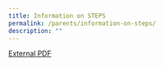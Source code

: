 ```yaml
---
title: Information on STEPS
permalink: /parents/information-on-steps/
description: ""
---
```

<a href="/files/Annex%20B%20-%20Information%20sheet%20for%20parents.pdf">External PDF</a>